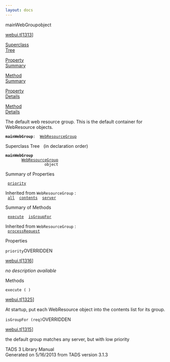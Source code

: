 ```yaml
---
layout: docs
---
```

<span class="title">mainWebGroup</span><span class="type">object</span>

[webui.t](../file/webui.t.html)\[[1313](../source/webui.t.html#1313)\]

[Superclass  
Tree](#_SuperClassTree_)

[Property  
Summary](#_PropSummary_)

[Method  
Summary](#_MethodSummary_)

[Property  
Details](#_Properties_)

[Method  
Details](#_Methods_)

<div class="fdesc">

The default web resource group. This is the default container for
WebResource objects.

**`mainWebGroup`**` :   `[`WebResourceGroup`](../object/WebResourceGroup.html)

</div>

<span id="_SuperClassTree_"></span>

<div class="mjhd">

<span class="hdln">Superclass Tree</span>   (in declaration order)

</div>

**`mainWebGroup`**  
`         `[`WebResourceGroup`](../object/WebResourceGroup.html)  
`                 object`  
<span id="_PropSummary_"></span>

<div class="mjhd">

<span class="hdln">Summary of Properties</span>  

</div>

` `[`priority`](#priority)`  `

Inherited from `WebResourceGroup` :  
` `[`all`](../object/WebResourceGroup.html#all)`  `[`contents`](../object/WebResourceGroup.html#contents)`  `[`server`](../object/WebResourceGroup.html#server)`  `

<span id="_MethodSummary_"></span>

<div class="mjhd">

<span class="hdln">Summary of Methods</span>  

</div>

` `[`execute`](#execute)`  `[`isGroupFor`](#isGroupFor)`  `

Inherited from `WebResourceGroup` :  
` `[`processRequest`](../object/WebResourceGroup.html#processRequest)`  `

<span id="_Properties_"></span>

<div class="mjhd">

<span class="hdln">Properties</span>  

</div>

<span id="priority"></span>

`priority`<span class="rem">OVERRIDDEN</span>

[webui.t](../file/webui.t.html)\[[1316](../source/webui.t.html#1316)\]

<div class="desc">

*no description available*

</div>

<span id="_Methods_"></span>

<div class="mjhd">

<span class="hdln">Methods</span>  

</div>

<span id="execute"></span>

`execute ( )`

[webui.t](../file/webui.t.html)\[[1325](../source/webui.t.html#1325)\]

<div class="desc">

At startup, put each WebResource object into the contents list for its
group.

</div>

<span id="isGroupFor"></span>

`isGroupFor (req)`<span class="rem">OVERRIDDEN</span>

[webui.t](../file/webui.t.html)\[[1315](../source/webui.t.html#1315)\]

<div class="desc">

the default group matches any server, but with low priority

</div>

<div class="ftr">

TADS 3 Library Manual  
Generated on 5/16/2013 from TADS version 3.1.3

</div>
